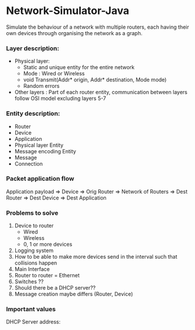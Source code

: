 # Network-Simulator-Java

Simulate the behaviour of a network with multiple routers, each having their own devices through organising the network as a graph.

### Layer description:
* Physical layer:
    * Static and unique entity for the entire network
    * Mode : Wired or Wireless
    * void Transmit(Addr* origin, Addr* destination, Mode mode)
    * Random errors
* Other layers : Part of each router entity, communication between layers follow OSI model excluding layers 5-7

### Entity description:
* Router
* Device
* Application
* Physical layer Entity
* Message encoding Entity
* Message
* Connection

### Packet application flow

Application payload => Device => Orig Router => Network of Routers => Dest Router => Dest Device => Dest Application

### Problems to solve

1) Device to router
   * Wired
   * Wireless
   * 0, 1 or more devices
2) Logging system
3) How to be able to make more devices send in the interval such that collisions happen
4) Main Interface
5) Router to router = Ethernet
6) Switches ??
7) Should there be a DHCP server??
8) Message creation maybe differs (Router, Device)




### Important values
DHCP Server address:


